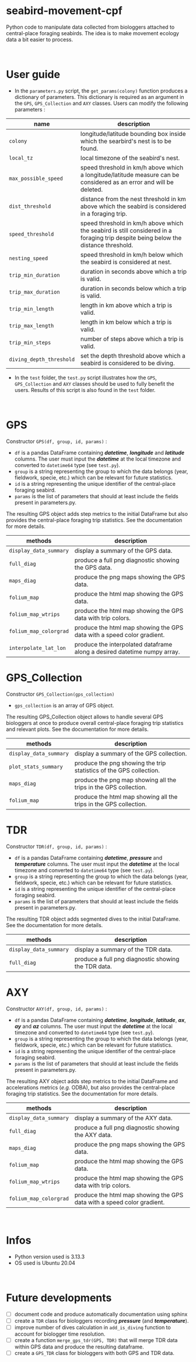 # seabird-movement-cpf
Python code to manipulate data collected from biologgers attached to central-place foraging seabirds. The idea is to make movement ecology data a bit easier to process.

<br />

# User guide 
* In the `parameters.py` script, the `get_params(colony)` function produces a dictionary of parameters. This dictionary is required as an argument in the `GPS`, `GPS_Collection` and `AXY` classes. Users can modify the following parameters :

name                        | description
--------------------------- | ----------------------
`colony`                    | longitude/latitude bounding box inside which the searbird's nest is to be found. 
`local_tz`                  | local timezone of the seabird's nest.
`max_possible_speed`        | speed threshold in km/h above which a longitude/latitude measure can be considered as an error and will be deleted.
`dist_threshold`            | distance from the nest threshold in km above which the seabird is considered in a foraging trip.
`speed_threshold`           | speed threshold in km/h above which the seabird is still considered in a foraging trip despite being below the distance threshold.
`nesting_speed`             | speed threshold in km/h below which the seabird is considered at nest.
`trip_min_duration`         | duration in seconds above which a trip is valid.
`trip_max_duration`         | duration in seconds below which a trip is valid.
`trip_min_length`           | length in km above which a trip is valid.
`trip_max_length`           | length in km below which a trip is valid.
`trip_min_steps`            | number of steps above which a trip is valid.
`diving_depth_threshold`    | set the depth threshold above which a seabird is considered to be diving.

* In the `test` folder, the `test.py` script illustrates how the `GPS`, `GPS_Collection` and `AXY` classes should be used to fully benefit the users. Results of this script is also found in the `test` folder.

<br />

# GPS
Constructor `GPS(df, group, id, params)` : 
* `df` is a pandas DataFrame containing ***datetime***, ***longitude*** and ***latitude*** columns. The user must input the ***datetime*** at the local timezone and converted to `datetime64` type (see `test.py`).
* `group` is a string representing the group to which the data belongs (year, fieldwork, specie, etc.) which can be relevant for future statistics.
* `id` is a string representing the unique identifier of the central-place foraging seabird.
* `params` is the list of parameters that should at least include the fields present in parameters.py.

The resulting GPS object adds step metrics to the initial DataFrame but also provides the central-place foraging trip statistics. See the documentation for more details.

methods                | description
---------------------- | ----------------------
`display_data_summary` | display a summary of the GPS data.
`full_diag`            | produce a full png diagnostic showing the GPS data.
`maps_diag`            | produce the png maps showing the GPS data.
`folium_map`           | produce the html map showing the GPS data.
`folium_map_wtrips`    | produce the html map showing the GPS data with trip colors.
`folium_map_colorgrad` | produce the html map showing the GPS data with a speed color gradient.
`interpolate_lat_lon`  | produce the interpolated dataframe along a desired datetime numpy array.

# GPS_Collection
Constructor `GPS_Collection(gps_collection)`
* `gps_collection` is an array of GPS object.

The resulting GPS_Collection object allows to handle several GPS biologgers at once to produce overall central-place foraging trip statistics and relevant plots. See the documentation for more details.

methods                | description
---------------------- | ----------------------
`display_data_summary` | display a summary of the GPS collection.
`plot_stats_summary`   | produce the png showing the trip statistics of the GPS collection.
`maps_diag`            | produce the png map showing all the trips in the GPS collection.
`folium_map`           | produce the html map showing all the trips in the GPS collection.

# TDR
Constructor `TDR(df, group, id, params)` : 
* `df` is a pandas DataFrame containing ***datetime***, ***pressure*** and ***temperature*** columns. The user must input the ***datetime*** at the local timezone and converted to `datetime64` type (see `test.py`).
* `group` is a string representing the group to which the data belongs (year, fieldwork, specie, etc.) which can be relevant for future statistics.
* `id` is a string representing the unique identifier of the central-place foraging seabird.
* `params` is the list of parameters that should at least include the fields present in parameters.py.

The resulting TDR object adds segmented dives to the initial DataFrame. See the documentation for more details.

methods                | description
---------------------- | ----------------------
`display_data_summary` | display a summary of the TDR data.
`full_diag`            | produce a full png diagnostic showing the TDR data.

# AXY
Constructor `AXY(df, group, id, params)` : 
* `df` is a pandas DataFrame containing ***datetime***, ***longitude***, ***latitude***, ***ax***, ***ay*** and ***az*** columns. The user must input the ***datetime*** at the local timezone and converted to `datetime64` type (see `test.py`).
* `group` is a string representing the group to which the data belongs (year, fieldwork, specie, etc.) which can be relevant for future statistics.
* `id` is a string representing the unique identifier of the central-place foraging seabird.
* `params` is the list of parameters that should at least include the fields present in parameters.py.

The resulting AXY object adds step metrics to the initial DataFrame and accelerations metrics (*e.g.* ODBA), but also provides the central-place foraging trip statistics. See the documentation for more details.

methods                | description
---------------------- | ----------------------
`display_data_summary` | display a summary of the AXY data.
`full_diag`            | produce a full png diagnostic showing the AXY data.
`maps_diag`            | produce the png maps showing the GPS data.
`folium_map`           | produce the html map showing the GPS data.
`folium_map_wtrips`    | produce the html map showing the GPS data with trip colors.
`folium_map_colorgrad` | produce the html map showing the GPS data with a speed color gradient.

<br />

# Infos
* Python version used is 3.13.3
* OS used is Ubuntu 20.04

<br />

# Future developments
- [ ] document code and produce automatically documentation using sphinx
- [ ] create a `TDR` class for biologgers recording ***pressure*** (and ***temperature***).
- [ ] improve number of dives calculation in `add_is_diving` function to account for biologger time resolution.
- [ ] create a function `merge_gps_tdr(GPS, TDR)` that will merge TDR data within GPS data and produce the resulting dataframe.
- [ ] create a `GPS_TDR` class for biologgers with both GPS and TDR data.